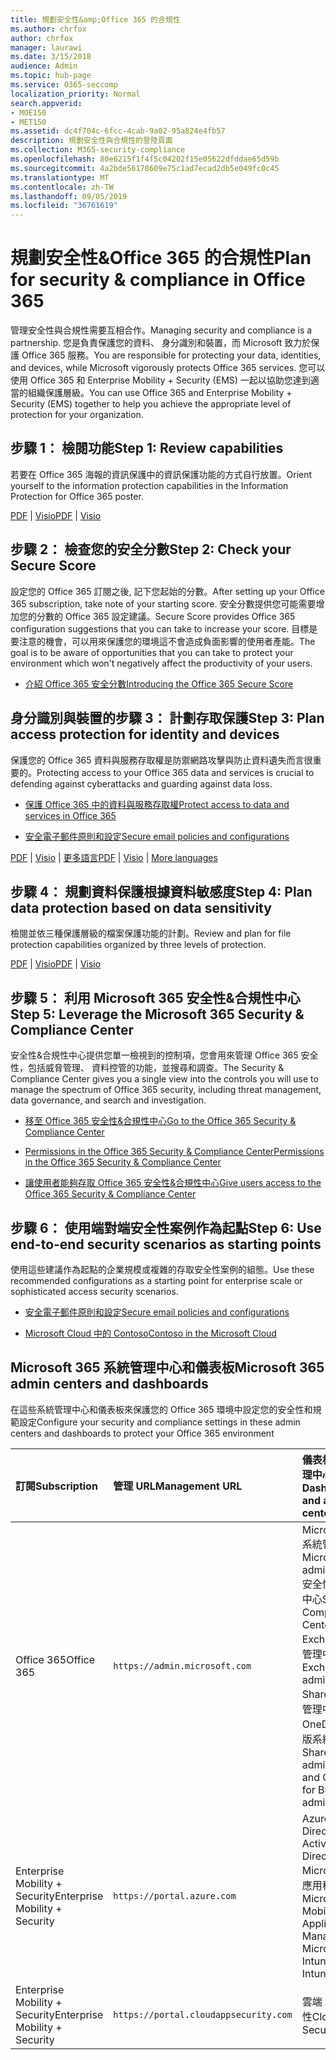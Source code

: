 ```yaml
---
title: 規劃安全性&amp;Office 365 的合規性
ms.author: chrfox
author: chrfox
manager: laurawi
ms.date: 3/15/2018
audience: Admin
ms.topic: hub-page
ms.service: O365-seccomp
localization_priority: Normal
search.appverid:
- MOE150
- MET150
ms.assetid: dc4f704c-6fcc-4cab-9a02-95a824e4fb57
description: 規劃安全性與合規性的登陸頁面
ms.collection: M365-security-compliance
ms.openlocfilehash: 80e6215f1f4f5c04202f15e05622dfddae65d59b
ms.sourcegitcommit: 4a2bde56178609e75c1ad7ecad2db5e049fc0c45
ms.translationtype: MT
ms.contentlocale: zh-TW
ms.lasthandoff: 09/05/2019
ms.locfileid: "36761619"
---
```

# <a name="plan-for-security-amp-compliance-in-office-365"></a><span data-ttu-id="93317-103">規劃安全性&amp;Office 365 的合規性</span><span class="sxs-lookup"><span data-stu-id="93317-103">Plan for security &amp; compliance in Office 365</span></span>

<span data-ttu-id="93317-104">管理安全性與合規性需要互相合作。</span><span class="sxs-lookup"><span data-stu-id="93317-104">Managing security and compliance is a partnership.</span></span> <span data-ttu-id="93317-105">您是負責保護您的資料、 身分識別和裝置，而 Microsoft 致力於保護 Office 365 服務。</span><span class="sxs-lookup"><span data-stu-id="93317-105">You are responsible for protecting your data, identities, and devices, while Microsoft vigorously protects Office 365 services.</span></span> <span data-ttu-id="93317-106">您可以使用 Office 365 和 Enterprise Mobility + Security (EMS) 一起以協助您達到適當的組織保護層級。</span><span class="sxs-lookup"><span data-stu-id="93317-106">You can use Office 365 and Enterprise Mobility + Security (EMS) together to help you achieve the appropriate level of protection for your organization.</span></span>
  
## <a name="step-1-review-capabilities"></a><span data-ttu-id="93317-107">步驟 1： 檢閱功能</span><span class="sxs-lookup"><span data-stu-id="93317-107">Step 1: Review capabilities</span></span>

<span data-ttu-id="93317-108">若要在 Office 365 海報的資訊保護中的資訊保護功能的方式自行放置。</span><span class="sxs-lookup"><span data-stu-id="93317-108">Orient yourself to the information protection capabilities in the Information Protection for Office 365 poster.</span></span> 
  
<span data-ttu-id="93317-109">[PDF](https://download.microsoft.com/download/2/3/D/23D91386-8349-4F7A-9470-FD5AED861F16/MSFT_cloud_architecture_informationprotection.pdf) | [Visio](https://download.microsoft.com/download/2/3/D/23D91386-8349-4F7A-9470-FD5AED861F16/MSFT_cloud_architecture_informationprotection.vsd)</span><span class="sxs-lookup"><span data-stu-id="93317-109">[PDF](https://download.microsoft.com/download/2/3/D/23D91386-8349-4F7A-9470-FD5AED861F16/MSFT_cloud_architecture_informationprotection.pdf) | [Visio](https://download.microsoft.com/download/2/3/D/23D91386-8349-4F7A-9470-FD5AED861F16/MSFT_cloud_architecture_informationprotection.vsd)</span></span>
  
## <a name="step-2-check-your-secure-score"></a><span data-ttu-id="93317-110">步驟 2： 檢查您的安全分數</span><span class="sxs-lookup"><span data-stu-id="93317-110">Step 2: Check your Secure Score</span></span>

<span data-ttu-id="93317-111">設定您的 Office 365 訂閱之後, 記下您起始的分數。</span><span class="sxs-lookup"><span data-stu-id="93317-111">After setting up your Office 365 subscription, take note of your starting score.</span></span> <span data-ttu-id="93317-112">安全分數提供您可能需要增加您的分數的 Office 365 設定建議。</span><span class="sxs-lookup"><span data-stu-id="93317-112">Secure Score provides Office 365 configuration suggestions that you can take to increase your score.</span></span> <span data-ttu-id="93317-113">目標是要注意的機會，可以用來保護您的環境這不會造成負面影響的使用者產能。</span><span class="sxs-lookup"><span data-stu-id="93317-113">The goal is to be aware of opportunities that you can take to protect your environment which won't negatively affect the productivity of your users.</span></span>
  
- [<span data-ttu-id="93317-114">介紹 Office 365 安全分數</span><span class="sxs-lookup"><span data-stu-id="93317-114">Introducing the Office 365 Secure Score</span></span>](microsoft-secure-score.md)
    
## <a name="step-3-plan-access-protection-for-identity-and-devices"></a><span data-ttu-id="93317-115">身分識別與裝置的步驟 3： 計劃存取保護</span><span class="sxs-lookup"><span data-stu-id="93317-115">Step 3: Plan access protection for identity and devices</span></span>

<span data-ttu-id="93317-116">保護您的 Office 365 資料與服務存取權是防禦網路攻擊與防止資料遺失而言很重要的。</span><span class="sxs-lookup"><span data-stu-id="93317-116">Protecting access to your Office 365 data and services is crucial to defending against cyberattacks and guarding against data loss.</span></span>
  
- [<span data-ttu-id="93317-117">保護 Office 365 中的資料與服務存取權</span><span class="sxs-lookup"><span data-stu-id="93317-117">Protect access to data and services in Office 365</span></span>](protect-access-to-data-and-services.md)
    
- [<span data-ttu-id="93317-118">安全電子郵件原則和設定</span><span class="sxs-lookup"><span data-stu-id="93317-118">Secure email policies and configurations</span></span>](https://docs.microsoft.com/microsoft-365/enterprise/secure-email-recommended-policies)
    
<span data-ttu-id="93317-119">[PDF](https://go.microsoft.com/fwlink/p/?linkid=841656) | [Visio](https://go.microsoft.com/fwlink/p/?linkid=841657) | [更多語言](https://www.microsoft.com/download/details.aspx?id=55032)</span><span class="sxs-lookup"><span data-stu-id="93317-119">[PDF](https://go.microsoft.com/fwlink/p/?linkid=841656) | [Visio](https://go.microsoft.com/fwlink/p/?linkid=841657) | [More languages](https://www.microsoft.com/download/details.aspx?id=55032)</span></span>
  
## <a name="step-4-plan-data-protection-based-on-data-sensitivity"></a><span data-ttu-id="93317-120">步驟 4： 規劃資料保護根據資料敏感度</span><span class="sxs-lookup"><span data-stu-id="93317-120">Step 4: Plan data protection based on data sensitivity</span></span>

<span data-ttu-id="93317-121">檢閱並依三種保護層級的檔案保護功能的計劃。</span><span class="sxs-lookup"><span data-stu-id="93317-121">Review and plan for file protection capabilities organized by three levels of protection.</span></span>
  
<span data-ttu-id="93317-122">[PDF](http://download.microsoft.com/download/7/8/9/789645A5-BD10-4541-BC33-F8D1EFF5E911/MSFT_cloud_architecture_O365%20file%20protection.pdf) | [Visio](http://download.microsoft.com/download/7/8/9/789645A5-BD10-4541-BC33-F8D1EFF5E911/MSFT_cloud_architecture_O365%20file%20protection.vsdx)</span><span class="sxs-lookup"><span data-stu-id="93317-122">[PDF](http://download.microsoft.com/download/7/8/9/789645A5-BD10-4541-BC33-F8D1EFF5E911/MSFT_cloud_architecture_O365%20file%20protection.pdf) | [Visio](http://download.microsoft.com/download/7/8/9/789645A5-BD10-4541-BC33-F8D1EFF5E911/MSFT_cloud_architecture_O365%20file%20protection.vsdx)</span></span>
  
## <a name="step-5-leverage-the-microsoft-365-security-amp-compliance-center"></a><span data-ttu-id="93317-123">步驟 5： 利用 Microsoft 365 安全性&amp;合規性中心</span><span class="sxs-lookup"><span data-stu-id="93317-123">Step 5: Leverage the Microsoft 365 Security &amp; Compliance Center</span></span>

<span data-ttu-id="93317-124">安全性&amp;合規性中心提供您單一檢視到的控制項，您會用來管理 Office 365 安全性，包括威脅管理、 資料控管的功能，並搜尋和調查。</span><span class="sxs-lookup"><span data-stu-id="93317-124">The Security &amp; Compliance Center gives you a single view into the controls you will use to manage the spectrum of Office 365 security, including threat management, data governance, and search and investigation.</span></span> 
  
- [<span data-ttu-id="93317-125">移至 Office 365 安全性&amp;合規性中心</span><span class="sxs-lookup"><span data-stu-id="93317-125">Go to the Office 365 Security &amp; Compliance Center</span></span>](go-to-the-securitycompliance-center.md)
    
- [<span data-ttu-id="93317-126">Permissions in the Office 365 Security &amp; Compliance Center</span><span class="sxs-lookup"><span data-stu-id="93317-126">Permissions in the Office 365 Security &amp; Compliance Center</span></span>](permissions-in-the-security-and-compliance-center.md)
    
- [<span data-ttu-id="93317-127">讓使用者能夠存取 Office 365 安全性&amp;合規性中心</span><span class="sxs-lookup"><span data-stu-id="93317-127">Give users access to the Office 365 Security &amp; Compliance Center</span></span>](grant-access-to-the-security-and-compliance-center.md)
    
## <a name="step-6-use-end-to-end-security-scenarios-as-starting-points"></a><span data-ttu-id="93317-128">步驟 6： 使用端對端安全性案例作為起點</span><span class="sxs-lookup"><span data-stu-id="93317-128">Step 6: Use end-to-end security scenarios as starting points</span></span>

<span data-ttu-id="93317-129">使用這些建議作為起點的企業規模或複雜的存取安全性案例的組態。</span><span class="sxs-lookup"><span data-stu-id="93317-129">Use these recommended configurations as a starting point for enterprise scale or sophisticated access security scenarios.</span></span>
  
- [<span data-ttu-id="93317-130">安全電子郵件原則和設定</span><span class="sxs-lookup"><span data-stu-id="93317-130">Secure email policies and configurations</span></span>](https://docs.microsoft.com/microsoft-365/enterprise/secure-email-recommended-policies)
    
- [<span data-ttu-id="93317-131">Microsoft Cloud 中的 Contoso</span><span class="sxs-lookup"><span data-stu-id="93317-131">Contoso in the Microsoft Cloud</span></span>](http://aka.ms/cloudarchcontoso)
    
## <a name="microsoft-365-admin-centers-and-dashboards"></a><span data-ttu-id="93317-132">Microsoft 365 系統管理中心和儀表板</span><span class="sxs-lookup"><span data-stu-id="93317-132">Microsoft 365 admin centers and dashboards</span></span>

<span data-ttu-id="93317-133">在這些系統管理中心和儀表板來保護您的 Office 365 環境中設定您的安全性和規範設定</span><span class="sxs-lookup"><span data-stu-id="93317-133">Configure your security and compliance settings in these admin centers and dashboards to protect your Office 365 environment</span></span>
  
|<span data-ttu-id="93317-134">**訂閱**</span><span class="sxs-lookup"><span data-stu-id="93317-134">**Subscription**</span></span>|<span data-ttu-id="93317-135">**管理 URL**</span><span class="sxs-lookup"><span data-stu-id="93317-135">**Management URL**</span></span>|<span data-ttu-id="93317-136">**儀表板和系統管理中心**</span><span class="sxs-lookup"><span data-stu-id="93317-136">**Dashboards and admin centers**</span></span>|
|:-----|:-----|:-----|
|<span data-ttu-id="93317-137">Office 365</span><span class="sxs-lookup"><span data-stu-id="93317-137">Office 365</span></span>  <br/> |`https://admin.microsoft.com`  <br/> | <span data-ttu-id="93317-138">Microsoft 365 系統管理中心</span><span class="sxs-lookup"><span data-stu-id="93317-138">Microsoft 365 admin center</span></span>  <br/>  <span data-ttu-id="93317-139">安全性&amp;合規性中心</span><span class="sxs-lookup"><span data-stu-id="93317-139">Security &amp; Compliance Center</span></span>  <br/>  <span data-ttu-id="93317-140">Exchange 系統管理中心</span><span class="sxs-lookup"><span data-stu-id="93317-140">Exchange admin center</span></span>  <br/>  <span data-ttu-id="93317-141">SharePoint 系統管理中心和 OneDrive 商務版系統管理中心</span><span class="sxs-lookup"><span data-stu-id="93317-141">SharePoint admin center and OneDrive for Business admin center</span></span>  <br/> |
|<span data-ttu-id="93317-142">Enterprise Mobility + Security</span><span class="sxs-lookup"><span data-stu-id="93317-142">Enterprise Mobility + Security</span></span>  <br/> |`https://portal.azure.com`  <br/> | <span data-ttu-id="93317-143">Azure Active Directory</span><span class="sxs-lookup"><span data-stu-id="93317-143">Azure Active Directory</span></span>  <br/>  <span data-ttu-id="93317-144">Microsoft 行動應用程式管理</span><span class="sxs-lookup"><span data-stu-id="93317-144">Microsoft Mobile Application Management</span></span>  <br/>  <span data-ttu-id="93317-145">Microsoft Intune</span><span class="sxs-lookup"><span data-stu-id="93317-145">Microsoft Intune</span></span>  <br/> |
|<span data-ttu-id="93317-146">Enterprise Mobility + Security</span><span class="sxs-lookup"><span data-stu-id="93317-146">Enterprise Mobility + Security</span></span>  <br/> |`https://portal.cloudappsecurity.com`  <br/> | <span data-ttu-id="93317-147">雲端 App 安全性</span><span class="sxs-lookup"><span data-stu-id="93317-147">Cloud App Security</span></span>  <br/> |
   

